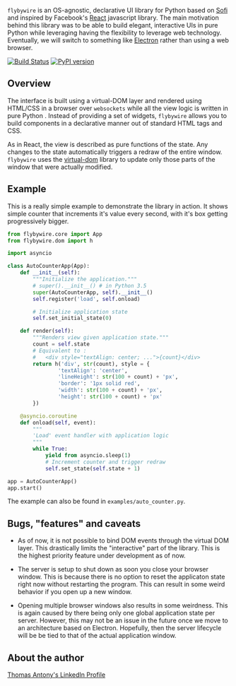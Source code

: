 `flybywire` is an OS-agnostic, declarative UI library for Python based on [Sofi](https://github.com/tryexceptpass/sofi) and inspired by Facebook's [React](https://facebook.github.io/react/) javascript library. The main motivation behind this library was to be able to build elegant, interactive UIs in pure Python while leveraging having the flexibility to leverage web technology. Eventually, we will switch to something like [Electron](http://electron.atom.io/) rather than using a web browser.

[![Build Status](https://travis-ci.org/thomasantony/flybywire.svg?branch=master)](https://travis-ci.org/thomasantony/flybywire)
[![PyPI version](https://badge.fury.io/py/flybywire.svg)](https://badge.fury.io/py/flybywire)

## Overview
The interface is built using a virtual-DOM layer and rendered using HTML/CSS in a browser over `websockets` while all the view logic is written in pure Python . Instead of providing a set of widgets, `flybywire` allows you to build components in a declarative manner out of standard HTML tags and CSS.

As in React, the view is described as pure functions of the state. Any changes to the state automatically triggers a redraw of the entire window. `flybywire` uses the [virtual-dom](https://github.com/Matt-Esch/virtual-dom) library to update only those parts of the window that were actually modified.

## Example

This is a really simple example to demonstrate the library in action. It shows simple counter that increments it's value every second, with it's box getting progressively bigger.

```python
from flybywire.core import App
from flybywire.dom import h

import asyncio

class AutoCounterApp(App):
    def __init__(self):
        """Initialize the application."""
        # super().__init__() # in Python 3.5
        super(AutoCounterApp, self).__init__()
        self.register('load', self.onload)

        # Initialize application state
        self.set_initial_state(0)

    def render(self):
        """Renders view given application state."""
        count = self.state
        # Equivalent to :
        #   <div style="textAlign: center; ...">{count}</div>
        return h('div', str(count), style = {
                'textAlign': 'center',
                'lineHeight': str(100 + count) + 'px',
                'border': '1px solid red',
                'width': str(100 + count) + 'px',
                'height': str(100 + count) + 'px'
        })

    @asyncio.coroutine
    def onload(self, event):
        """
        'Load' event handler with application logic
        """
        while True:
            yield from asyncio.sleep(1)
            # Increment counter and trigger redraw
            self.set_state(self.state + 1)

app = AutoCounterApp()
app.start()
```

The example can also be found in `examples/auto_counter.py`.

## Bugs, "features" and caveats

- As of now, it is not possible to bind DOM events through the virtual DOM layer. This drastically limits the "interactive" part of the library. This is the highest priority feature under development as of now.

- The server is setup to shut down as soon you close your browser window. This is because there is no option to reset the applicaton state right now without restarting the program. This can result in some weird behavior if you open up a new window.

- Opening multiple browser windows also results in some weirdness. This is again caused by there being only one global application state per server. However, this may not be an issue in the future once we move to an architecture based on Electron. Hopefully, then the server lifecycle will be be tied to that of the actual application window.

## About the author
[Thomas Antony's LinkedIn Profile](https://www.linkedin.com/in/thomasantony)

<!--
[![Build Status](https://travis-ci.org/thomasantony/simplepipe.svg?branch=master)](https://travis-ci.org/thomasantony/simplepipe)
[![PyPI version](https://badge.fury.io/py/simplepipe.svg)](https://badge.fury.io/py/simplepipe)
-->

